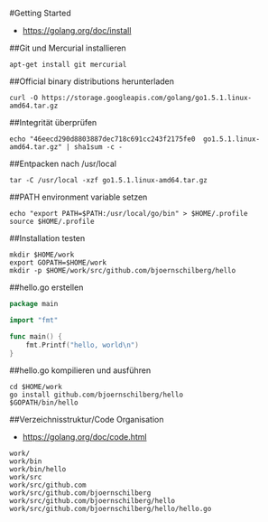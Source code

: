 #Getting Started

* <https://golang.org/doc/install>


##Git und Mercurial installieren

```
apt-get install git mercurial
```


##Official binary distributions herunterladen

```
curl -O https://storage.googleapis.com/golang/go1.5.1.linux-amd64.tar.gz
```


##Integrität überprüfen

```
echo "46eecd290d8803887dec718c691cc243f2175fe0  go1.5.1.linux-amd64.tar.gz" | sha1sum -c -
```


##Entpacken nach /usr/local

```
tar -C /usr/local -xzf go1.5.1.linux-amd64.tar.gz 
```


##PATH environment variable setzen

```
echo "export PATH=$PATH:/usr/local/go/bin" > $HOME/.profile
source $HOME/.profile
```


##Installation testen

```
mkdir $HOME/work
export GOPATH=$HOME/work
mkdir -p $HOME/work/src/github.com/bjoernschilberg/hello
```


##hello.go erstellen

```go
package main

import "fmt"

func main() {
    fmt.Printf("hello, world\n")
}
```


##hello.go kompilieren und ausführen

```
cd $HOME/work
go install github.com/bjoernschilberg/hello
$GOPATH/bin/hello
```


##Verzeichnisstruktur/Code Organisation 

* https://golang.org/doc/code.html

```
work/
work/bin
work/bin/hello
work/src
work/src/github.com
work/src/github.com/bjoernschilberg
work/src/github.com/bjoernschilberg/hello
work/src/github.com/bjoernschilberg/hello/hello.go
```
